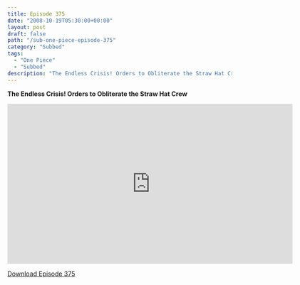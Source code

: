 ```yaml
---
title: Episode 375
date: "2008-10-19T05:30:00+00:00"
layout: post
draft: false
path: "/sub-one-piece-episode-375"
category: "Subbed"
tags:
  - "One Piece"
  - "Subbed"
description: "The Endless Crisis! Orders to Obliterate the Straw Hat Crew"
---
```


**The Endless Crisis! Orders to Obliterate the Straw Hat Crew**

<iframe width="640" height="360" src="https://www.rapidvideo.com/e/FXV0TW2HBU" frameborder="0" marginwidth=0 marginheight=0 scrolling=no allowfullscreen></iframe>

<a href="http://ouo.io/qs/eCodkFEQ?s=https://rapidvid.to/d/https://www.rapidvideo.com/e/FXV0TW2HBU">Download Episode 375</a>
